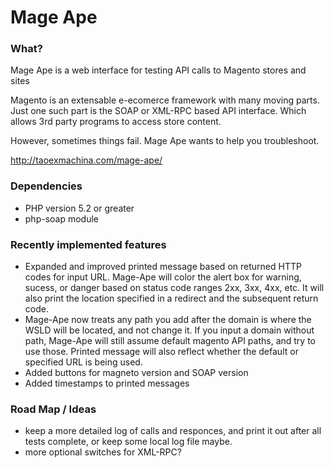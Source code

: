 Mage Ape
========

### What?

Mage Ape is a web interface for testing API calls to Magento stores and sites

Magento is an extensable e-ecomerce framework with many moving parts. Just one such part is the SOAP or XML-RPC based API interface. Which allows 3rd party programs to access store content.

However, sometimes things fail. Mage Ape wants to help you troubleshoot.

<http://taoexmachina.com/mage-ape/>

### Dependencies

* PHP version 5.2 or greater
* php-soap module


### Recently implemented features

* Expanded and improved printed message based on returned HTTP codes for input URL. Mage-Ape will color the alert box for warning, sucess, or danger based on status code ranges 2xx, 3xx, 4xx, etc. It will also print the location specified in a redirect and the subsequent return code. 
* Mage-Ape now treats any path you add after the domain is where the WSLD will be located, and not change it. If you input a domain without path, Mage-Ape will still assume default magento API paths, and try to use those. Printed message will also reflect whether the default or specified URL is being used.
* Added buttons for magneto version and SOAP version 
* Added timestamps to printed messages

### Road Map / Ideas

* keep a more detailed log of calls and responces, and print it out after all tests complete, or keep some local log file maybe.
* more optional switches for XML-RPC?

